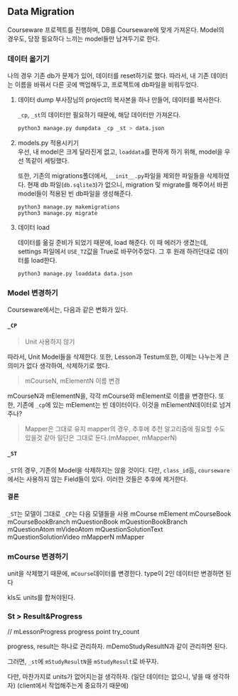 ## Data Migration

Courseware 프로젝트를 진행하며, DB를 Courseware에 맞게 가져온다.
Model의 경우도, 당장 필요하다 느끼는 model들만 남겨두기로 한다.

### 데이터 옮기기

나의 경우 기존 db가 문제가 있어, 데이터를 reset하기로 했다. 따라서, 내 기존 데이터는 이름을 바꿔서 다른 곳에 백업해두고, 프로젝트에 db파일을 비워두었다.

1. 데이터 dump
   부사장님의 project의 복사본을 하나 만들어, 데이터를 복사한다.

   `_cp`, `_st`의 데이터만 필요하기 때문에, 해당 데이터만 가져온다.

   ```python
   python3 manage.py dumpdata _cp _st > data.json
   ```

2. models.py 적용시키기  
    우선, 내 model은 크게 달라진게 없고, `loaddata`를 편하게 하기 위해, model을 우선 똑같이 세팅했다.

   또한, 기존의 migrations폴더에서, `__init__.py`파일을 제외한 파일들을 삭제하였다.
   현재 db 파일(`db.sqlite3`)가 없으니, migration 및 migrate를 해주어서 바뀐 model들이 적용된 빈 db파일을 생성해준다.

   ```shell
   python3 manage.py makemigrations
   python3 manage.py migrate
   ```

3. 데이터 load

   데이터를 옮길 준비가 되었기 때문에, load 해준다. 이 때 에러가 생겼는데, settings 파일에서 `USE_TZ`값을 True로 바꾸어주었다.
   그 후 원래 하려던대로 데이터를 load한다.

   ```shell
   python3 manage.py loaddata data.json
   ```

### Model 변경하기

Courseware에서는, 다음과 같은 변화가 있다.

#### `_CP`

> Unit 사용하지 않기

따라서, Unit Model들을 삭제한다.
또한, Lesson과 Testum또한, 이제는 나누는게 큰 의미가 없다 생각하여, 삭제하기로 했다.

> mCourseN, mElementN 이름 변경

mCourseN과 mElementN을, 각각 mCourse와 mElement로 이름을 변경한다.
또한, 기존에 `_cp`에 있는 mElement는 빈 데이터이다. 이것을 mElementN데이터로 넘겨주나?

> Mapper은 그대로 유지
> mapper의 경우, 추후에 추천 알고리즘에 필요할 수도 있을것 같아 일단은 그대로 둔다.(mMapper, mMapperN)

#### `_ST`

`_ST`의 경우, 기존의 Model을 삭제하지는 않을 것이다.
다만, `class_id`등, `courseware`에서는 사용하지 않는 Field들이 있다. 이러한 것들은 추후에 제거한다.

#### 결론

`_ST`는 모델이 그대로
`_CP`는 다음 모델들을 사용
mCourse
mElement
mCourseBook
mCourseBookBranch
mQuestionBook
mQuestionBookBranch
mQuestionAtom
mVideoAtom
mQuestionSolutionText
mQuestionSolutionVideo
mMapperN
mMapper

### mCourse 변경하기

unit을 삭제했기 때문에, `mCourse`데이터를 변경한다.
type이 2인 데이터만 변경하면 된다

kls도 units를 합쳐야된다.

### St > Result&Progress

// mLessonProgress
progress point try_count

progress, result는 하나로 관리하자.
mDemoStudyResultN과 같이 관리하면 된다.

<!-- 그러면, `_st`에 새로운 model, `mStudyResult`를 만들고, `mDemoStudyResultN`과 같은 모양을 가져간다. -->

그러면, `_st`에 `mStudyResultN`을 `mStudyResult`로 바꾸자.

다만, 마찬가지로 units가 없어지는걸 생각하자.
(일단 데이터는 없으니, 넣을 때 생각하자)
(client에서 작업해주는게 중요하기 때문에)
